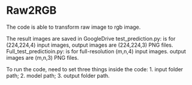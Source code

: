# Raw2RGB
The code is able to transform raw image to rgb image.

The result images are saved in GoogleDrive
test_prediction.py:  is for (224,224,4) input images, output images are (224,224,3) PNG files.
Full_test_predictioin.py:  is for full-resolution (m,n,4) input images. output images are (m,n,3) PNG files.

To run the code, need to set three things inside the code: 1. input folder path; 2. model path; 3. output folder path.
